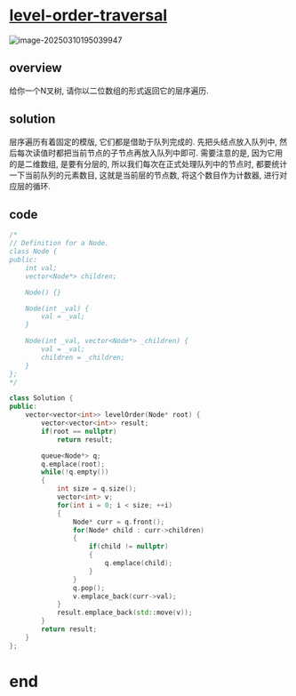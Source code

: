 # [level-order-traversal](https://leetcode.cn/problems/n-ary-tree-level-order-traversal)

![image-20250310195039947](https://md-wind.oss-cn-nanjing.aliyuncs.com/md/20250310195040094.png)

## overview

给你一个N叉树, 请你以二位数组的形式返回它的层序遍历.

## solution

层序遍历有着固定的模版, 它们都是借助于队列完成的. 先把头结点放入队列中, 然后每次读值时都把当前节点的子节点再放入队列中即可.   需要注意的是, 因为它用的是二维数组, 是要有分层的, 所以我们每次在正式处理队列中的节点时, 都要统计一下当前队列的元素数目, 这就是当前层的节点数, 将这个数目作为计数器, 进行对应层的循环.

## code

```cpp
/*
// Definition for a Node.
class Node {
public:
    int val;
    vector<Node*> children;

    Node() {}

    Node(int _val) {
        val = _val;
    }

    Node(int _val, vector<Node*> _children) {
        val = _val;
        children = _children;
    }
};
*/

class Solution {
public:
    vector<vector<int>> levelOrder(Node* root) {
        vector<vector<int>> result;
        if(root == nullptr)
            return result;

        queue<Node*> q;
        q.emplace(root);
        while(!q.empty())
        {
            int size = q.size();
            vector<int> v;
            for(int i = 0; i < size; ++i)
            {
                Node* curr = q.front();
                for(Node* child : curr->children)
                {
                    if(child != nullptr)
                    {
                        q.emplace(child);
                    }
                }
                q.pop();
                v.emplace_back(curr->val);
            }
            result.emplace_back(std::move(v));
        }
        return result;
    }
};
```

# end